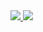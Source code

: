 <a href="https://github.com/anuraghazra/github-readme-stats">
    <img
        src="https://github-readme-stats.vercel.app/api?username=r3dacted42&theme=transparent&&count_private=true&include_all_commits=true&hide_title=true&show_icons=true&hide_border=true">
</a>
<a href="https://github.com/anuraghazra/github-readme-stats">
    <img
        src="https://github-readme-stats.vercel.app/api/top-langs/?username=r3dacted42&theme=transparent&hide_title=true&hide_border=true&layout=compact">
</a>
